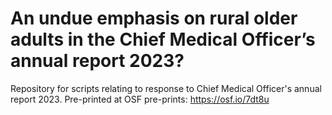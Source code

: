 # An undue emphasis on rural older adults in the Chief Medical Officer’s annual report 2023?
Repository for scripts relating to response to Chief Medical Officer's annual report 2023.
Pre-printed at OSF pre-prints: https://osf.io/7dt8u
